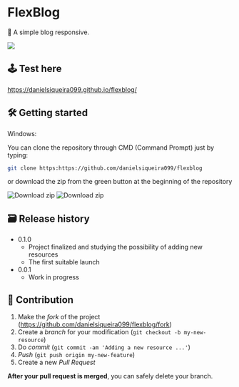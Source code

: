 # FlexBlog

🎨  A simple blog responsive.

![](gif/preview-gif.gif)

## 🕹 Test here

https://danielsiqueira099.github.io/flexblog/

## 🛠 Getting started

Windows:

You can clone the repository through CMD (Command Prompt) just by typing:

```sh
git clone https:https://github.com/danielsiqueira099/flexblog
```

or download the zip from the green button at the beginning of the repository

<img src="https://i.ibb.co/3mLnKMH/clone.png" alt="Download zip" border="0">

<img src="https://i.ibb.co/BqMScLn/clone-zip-1.png" alt="Download zip" border="0">

## 🗃 Release history

- 0.1.0
  - Project finalized and studying the possibility of adding new resources
  - The first suitable launch
- 0.0.1
  - Work in progress

## 🚀 Contribution

1. Make the _fork_ of the project (<https://github.com/danielsiqueira099/flexblog/fork>)
2. Create a _branch_ for your modification (`git checkout -b my-new-resource`)
3. Do _commit_ (`git commit -am 'Adding a new resource ...'`)
4. _Push_ (`git push origin my-new-feature`)
5. Create a new _Pull Request_

**After your pull request is merged**, you can safely delete your branch.
